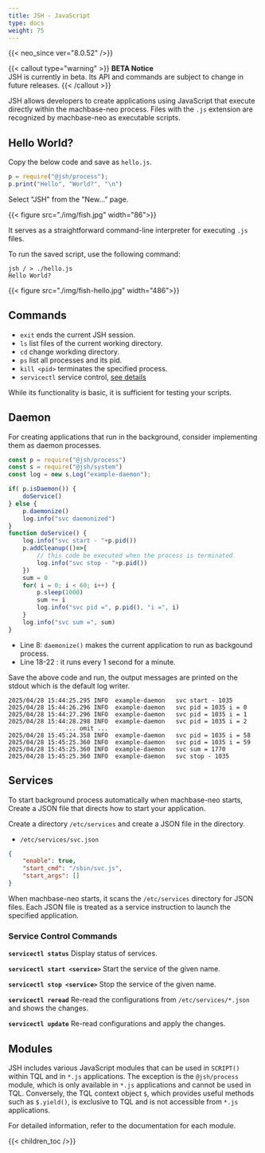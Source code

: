 ```yaml
---
title: JSH - JavaScript
type: docs
weight: 75
---
```


{{< neo_since ver="8.0.52" />}}

{{< callout type="warning" >}}
**BETA Notice**<br/>
JSH is currently in beta. Its API and commands are subject to change in future releases.
{{< /callout >}}


JSH allows developers to create applications using JavaScript that execute directly within the machbase-neo process.
Files with the `.js` extension are recognized by machbase-neo as executable scripts.

## Hello World?

Copy the below code and save as `hello.js`.

```js
p = require("@jsh/process");
p.print("Hello", "World?", "\n")
```

Select "JSH" from the "New..." page.

{{< figure src="./img/fish.jpg" width="86">}}

It serves as a straightforward command-line interpreter for executing `.js` files.

To run the saved script, use the following command:

```
jsh / > ./hello.js
Hello World? 
```

{{< figure src="./img/fish-hello.jpg" width="486">}}


## Commands

- `exit` ends the current JSH session.
- `ls` list files of the current working directory.
- `cd` change workding directory.
- `ps` list all processes and its pid.
- `kill <pid>` terminates the specified process.
- `servicectl` service control, [see details](#service-control-commands)

While its functionality is basic, it is sufficient for testing your scripts.

## Daemon

For creating applications that run in the background, consider implementing them as daemon processes.

```js {linenos=table,hl_lines=[8,"18-22"],linenostart=1}
const p = require("@jsh/process")
const s = require("@jsh/system")
const log = new s.Log("example-daemon");

if( p.isDaemon()) {
    doService()
} else {
    p.daemonize()
    log.info("svc daemonized")
}
function doService() {
    log.info("svc start - "+p.pid())
    p.addCleanup(()=>{
        // this code be executed when the process is terminated
        log.info("svc stop - "+p.pid())
    })
    sum = 0
    for( i = 0; i < 60; i++) {
        p.sleep(1000)
        sum += i
        log.info("svc pid =", p.pid(), "i =", i)
    }
    log.info("svc sum =", sum)
}
```

- Line 8: `daemonize()` makes the current application to run as backgound process.
- Line 18-22 : it runs every 1 second for a minute.

Save the above code and run, the output messages are printed on the stdout which is the default log writer.

```
2025/04/28 15:44:25.295 INFO  example-daemon   svc start - 1035
2025/04/28 15:44:26.296 INFO  example-daemon   svc pid = 1035 i = 0
2025/04/28 15:44:27.296 INFO  example-daemon   svc pid = 1035 i = 1
2025/04/28 15:44:28.298 INFO  example-daemon   svc pid = 1035 i = 2
                ... omit ...
2025/04/28 15:45:24.358 INFO  example-daemon   svc pid = 1035 i = 58
2025/04/28 15:45:25.360 INFO  example-daemon   svc pid = 1035 i = 59
2025/04/28 15:45:25.360 INFO  example-daemon   svc sum = 1770
2025/04/28 15:45:25.360 INFO  example-daemon   svc stop - 1035
```

## Services

To start background process automatically when machbase-neo starts,
Create a JSON file that directs how to start your application.

Create a directory `/etc/services` and create a JSON file in the directory.

- `/etc/services/svc.json`

```json
{
    "enable": true,
    "start_cmd": "/sbin/svc.js",
    "start_args": []
}
```

When machbase-neo starts, it scans the `/etc/services` directory for JSON files.
Each JSON file is treated as a service instruction to launch the specified application.


### Service Control Commands

**`servicectl status`** Display status of services.

**`servicectl start <service>`** Start the service of the given name.

**`servicectl stop <service>`** Stop the service of the given name.

**`servicectl reread`** Re-read the configurations from `/etc/services/*.json` and shows the changes.

**`servicectl update`** Re-read configurations and apply the changes.

## Modules
JSH includes various JavaScript modules that can be used in `SCRIPT()` within TQL and in `*.js` applications.
The exception is the `@jsh/process` module, which is only available in `*.js` applications and cannot be used in TQL.
Conversely, the TQL context object `$`, which provides useful methods such as `$.yield()`, is exclusive to TQL and is not accessible from `*.js` applications.

For detailed information, refer to the documentation for each module.

{{< children_toc />}}
